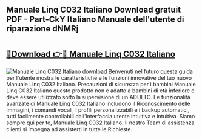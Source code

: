 ## Manuale Linq C032 Italiano Download gratuit PDF - Part-CkY Italiano Manuale dell'utente di riparazione dNMRj

# <h2><a href="http://dfe4a6.blite.top/?on=Manuale+Linq+C032+Italiano">🔗Download 👉🔴 Manuale Linq C032 Italiano</a></h2>

[![Manuale Linq C032 Italiano download](https://i.imgur.com/lujVjoI.png)](http://dfe4a6.blite.top/?on=Manuale+Linq+C032+Italiano)
Benvenuti nel futuro questa guida per l'utente mostra le caratteristiche e le funzioni innovative del tuo nuovo Manuale Linq C032 Italiano. Precauzioni di sicurezza per i bambini Manuale Linq C032 Italiano questo prodotto non è adatto a bambini di età inferiore e deve essere utilizzato sotto la supervisione di un ADULTO. Le funzionalità avanzate di Manuale Linq C032 Italiano includono il Riconoscimento delle immagini, i comandi vocali, i profili personalizzabili e i backup automatici, tutti facilmente controllabili dall'interfaccia utente intuitiva e intuitiva. Siamo sempre qui per te, Manuale Linq C032 Italiano. Il nostro Team di assistenza clienti si impegna ad assisterti in tutte le Richieste.
